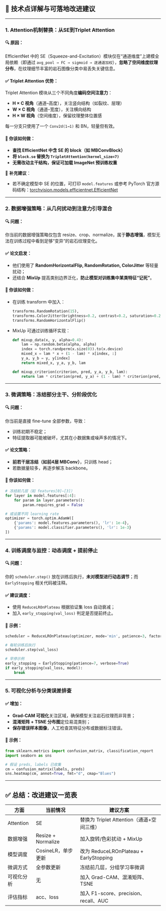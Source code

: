 ## 📌 技术点详解与可落地改进建议

---

### **1. Attention机制替换：从SE到Triplet Attention**

#### 🔍 原因：

EfficientNet 中的 SE（Squeeze-and-Excitation）模块仅在“通道维度”上建模全局依赖（即通过 `avg_pool → FC → sigmoid → 逐通道加权`），**忽略了空间维度纹理分布**，在纹理细节丰富的岩石图像分类中易丢失关键信息。

#### ✅ Triplet Attention 优势：

Triplet Attention 模块从三个不同角度**编码空间注意力**：

* **H × C 视角**（通道–高度），关注竖向结构（如裂纹、层理）
* **W × C 视角**（通道–宽度），关注横向结构
* **H × W 视角**（空间维度），保留纹理整体位置感

每一分支只使用了一个 `Conv2d(1→1)` 和 BN，轻量但有效。

#### 🔧 你该如何做：

* **查找 EfficientNet 中含 SE 的 block（如 MBConvBlock）**
* **将 `block.se` 替换为 `TripletAttention(kernel_size=7)`**
* **无需改动主干结构，保证可加载 ImageNet 预训练权重**

📌 **补充建议**：

* 若不确定模型中 SE 的位置，可打印 `model.features` 或参考 PyTorch 官方源码结构：[torchvision.models.efficientnet.EfficientNet](https://pytorch.org/vision/stable/_modules/torchvision/models/efficientnet.html)

---

### **2. 数据增强策略：从几何扰动到注意力引导混合**

#### 🔍 问题：

你当前的数据增强策略仅包含 resize、crop、normalize，属于**静态增强**，模型无法在训练过程中看到足够“变异”的岩石纹理变化。

#### ✅ 论文启发：

* 他们使用了 **RandomHorizontalFlip, RandomRotation, ColorJitter** 等轻量扰动；
* 还结合 **MixUp** 提高类别边界泛化，**防止模型对训练集中某类特征“记死”**。

#### 🔧 你该如何做：

* 在训练 transform 中加入：
  
  ```python
  transforms.RandomRotation(15),
  transforms.ColorJitter(brightness=0.2, contrast=0.2, saturation=0.2),
  transforms.RandomHorizontalFlip()
  ```
* MixUp 可通过训练循环实现：
  
  ```python
  def mixup_data(x, y, alpha=0.4):
      lam = np.random.beta(alpha, alpha)
      index = torch.randperm(x.size(0)).to(x.device)
      mixed_x = lam * x + (1 - lam) * x[index, :]
      y_a, y_b = y, y[index]
      return mixed_x, y_a, y_b, lam
  
  def mixup_criterion(criterion, pred, y_a, y_b, lam):
      return lam * criterion(pred, y_a) + (1 - lam) * criterion(pred, y_b)
  ```

---

### **3. 微调策略：冻结部分主干、分阶段优化**

#### 🔍 问题：

你当前是直接 fine-tune 全部参数，导致：

* 训练初期不稳定；
* 特征提取器可能被破坏，尤其在小数据集或噪声多的情况下。

#### ✅ 论文策略：

* **前若干层冻结（如前4层 MBConv）**，只训练 head；
* 若数据量较多，再逐步解冻 backbone。

#### 🔧 你该如何做：

```python
# 冻结前几层（如 features[0]–[3]）
for layer in model.features[:4]:
    for param in layer.parameters():
        param.requires_grad = False

# 或设置不同 learning rate
optimizer = torch.optim.AdamW([
    {'params': model.features.parameters(), 'lr': 1e-4},
    {'params': model.classifier.parameters(), 'lr': 1e-3}
])
```

---

### **4. 训练调度与监控：动态调度 + 提前停止**

#### 🔍 问题：

你的 `scheduler.step()` 放在训练后执行，**未对模型进行动态调节**；而 `EarlyStopping` 相关代码被注释。

#### ✅ 建议调度：

* 使用 `ReduceLROnPlateau` 根据验证集 loss 自动衰减；
* 加入 `early_stopping(val_loss)` 判定是否提前终止。

#### 🔧 示例：

```python
scheduler = ReduceLROnPlateau(optimizer, mode='min', patience=3, factor=0.5, verbose=True)

# 每轮训练后执行
scheduler.step(val_loss)

# 早停示例
early_stopping = EarlyStopping(patience=7, verbose=True)
if early_stopping(val_loss, model):
    break
```

---

### **5. 可视化分析与分类误差排查**

#### ✅ 增加：

* **Grad-CAM 可视化**关注区域，确保模型关注岩石纹理而非背景；
* **混淆矩阵 + TSNE 分布图**定位易混类别；
* **保存错误样本图像**，人工检查其特征分布或数据标注错误。

#### 🔧 示例：

```python
from sklearn.metrics import confusion_matrix, classification_report
import seaborn as sns

# 假设 preds, labels 已收集
cm = confusion_matrix(labels, preds)
sns.heatmap(cm, annot=True, fmt="d", cmap="Blues")
```

---

## ✅ 总结：改进建议一览表

| 方面        | 当前情况               | 建议方案                                 |
| --------- | ------------------ | ------------------------------------ |
| Attention | SE                 | 替换为 Triplet Attention（通道+空间三维）       |
| 数据增强      | Resize + Normalize | 加入旋转/色彩扰动 + MixUp                    |
| 模型调度      | CosineLR，单步更新      | 改为 ReduceLROnPlateau + EarlyStopping |
| 微调方式      | 全参数更新              | 冻结前几层，分组学习率微调                        |
| 可视化分析     | 无                  | 加入 Grad-CAM、混淆矩阵、TSNE                |
| 评估指标      | acc、loss           | 加入 F1-score、precision、recall、AUC     |



